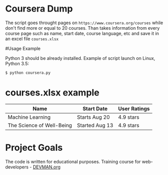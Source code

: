 # Coursera Dump

The script goes throught pages on ```https://www.coursera.org/courses``` while don't find more or equal to 20 courses. Than takes information from every course page such as name, start date, course language, etc and save it in an excel file ```courses.xlsx```

#Usage Example

Python 3 should be already installed. Example of script launch on Linux, Python 3.5:
```
$ python coursera.py
```
# courses.xlsx example

| Name | Start Date | User Ratings |
| ---- | --- | --- |
| Machine Learning | Starts Aug 20 | 4.9 stars |
| The Science of Well-Being | Started Aug 13 | 4.9 stars |


# Project Goals

The code is written for educational purposes. Training course for web-developers - [DEVMAN.org](https://devman.org)
